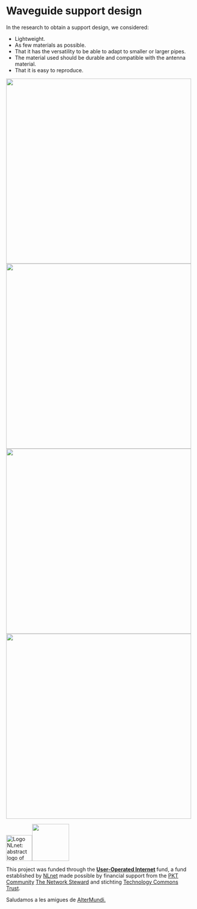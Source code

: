 <!--
SPDX-FileCopyrightText: 2023 Tecnología de Raíz <tecnologiaderaiz@disroot.org>

SPDX-License-Identifier: CC-BY-NC-4.0
-->

# Waveguide support design

In the research to obtain a support design, we considered:

- Lightweight.
- As few materials as possible.
- That it has the versatility to be able to adapt to smaller or larger pipes.
- The material used should be durable and compatible with the antenna material.
- That it is easy to reproduce.


<img src="https://i.imgur.com/hSVqjId.png" width="500">
<img src="https://i.imgur.com/QhS3IQn.png" width="500">
<img src="https://i.imgur.com/i77is0i.png" width="500">
<img src="https://i.imgur.com/R4a2en7.png" width="500">


<img src="https://user-images.githubusercontent.com/104506596/191294248-aa22ad16-f991-412b-8d32-99e27614e7f2.png" alt="Logo NLnet: abstract logo of four people seen from above" height="70"><img src="https://nlnet.nl/image/logos/technologycommonstrust.svg" height="100">

<p>This project was funded through the <strong> <a href="https://nlnet.nl/useroperated/">User-Operated Internet</a> </strong> fund, a fund established by <a href="https://nlnet.nl">NLnet</a> made possible by financial support from the <a href="https://pkt.cash" rel="nofollow">PKT Community</a> <a href="https://pkt.cash/network-steward" rel="nofollow">The Network Steward</a> and stichting <a href="https://technologycommons.org">Technology Commons Trust</a>.</p> 

<p>Saludamos a les amigues de <a href="https://altermundi.net/">AlterMundi.</a></p>